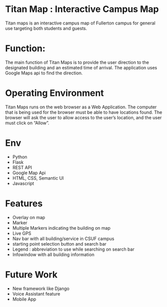 # Titan Map : Interactive Campus Map
Titan maps is an interactive campus map of Fullerton campus for general use targeting both students and guests.

# Function:
The main function of Titan Maps is to provide the user direction to the designated building and an estimated time of arrival. The application uses Google Maps api to find the direction. 

# Operating Environment
Titan Maps runs on the web browser as a Web Application. The computer that is being used for the browser must be able to have locations found. The browser will ask the user to allow access to the user’s location, and the user must click on “Allow”.

# Env
- Python
- Flask
- REST API
- Google Map Api
- HTML, CSS, Semantic UI 
- Javascript

# Features
- Overlay on map
- Marker
- Multiple Markers indicating the building on map
- Live GPS
- Nav bar with all building/service in CSUF campus
- starting point selection button and search bar
- Legend : abbreviation to use while searching on search bar
- Infowindow with all building information

# Future Work
- New framework like Django
- Voice Assistant feature
- Mobile App

